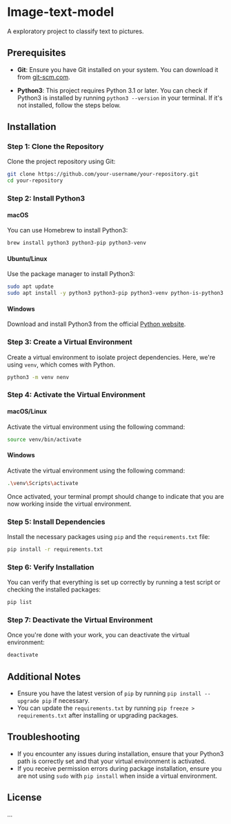 # Image-text-model

A exploratory project to classify text to pictures.

## Prerequisites

- **Git**: Ensure you have Git installed on your system. You can download it from [git-scm.com](https://git-scm.com/).

- **Python3**: This project requires Python 3.1 or later. You can check if Python3 is installed by running `python3 --version` in your terminal. If it's not installed, follow the steps below.

## Installation

### Step 1: Clone the Repository

Clone the project repository using Git:

```bash
git clone https://github.com/your-username/your-repository.git
cd your-repository
```

### Step 2: Install Python3

#### macOS

You can use Homebrew to install Python3:

```bash
brew install python3 python3-pip python3-venv
```

#### Ubuntu/Linux

Use the package manager to install Python3:

```bash
sudo apt update
sudo apt install -y python3 python3-pip python3-venv python-is-python3
```

#### Windows

Download and install Python3 from the official [Python website](https://www.python.org/downloads/).

### Step 3: Create a Virtual Environment

Create a virtual environment to isolate project dependencies. Here, we're using `venv`, which comes with Python.

```bash
python3 -m venv nenv
```

### Step 4: Activate the Virtual Environment

#### macOS/Linux

Activate the virtual environment using the following command:

```bash
source venv/bin/activate
```

#### Windows

Activate the virtual environment using the following command:

```bash
.\venv\Scripts\activate
```

Once activated, your terminal prompt should change to indicate that you are now working inside the virtual environment.

### Step 5: Install Dependencies

Install the necessary packages using `pip` and the `requirements.txt` file:

```bash
pip install -r requirements.txt
```

### Step 6: Verify Installation

You can verify that everything is set up correctly by running a test script or checking the installed packages:

```bash
pip list
```

### Step 7: Deactivate the Virtual Environment

Once you're done with your work, you can deactivate the virtual environment:

```bash
deactivate
```

## Additional Notes

- Ensure you have the latest version of `pip` by running `pip install --upgrade pip` if necessary.
- You can update the `requirements.txt` by running `pip freeze > requirements.txt` after installing or upgrading packages.

## Troubleshooting

- If you encounter any issues during installation, ensure that your Python3 path is correctly set and that your virtual environment is activated.
- If you receive permission errors during package installation, ensure you are not using `sudo` with `pip install` when inside a virtual environment.

## License

...
